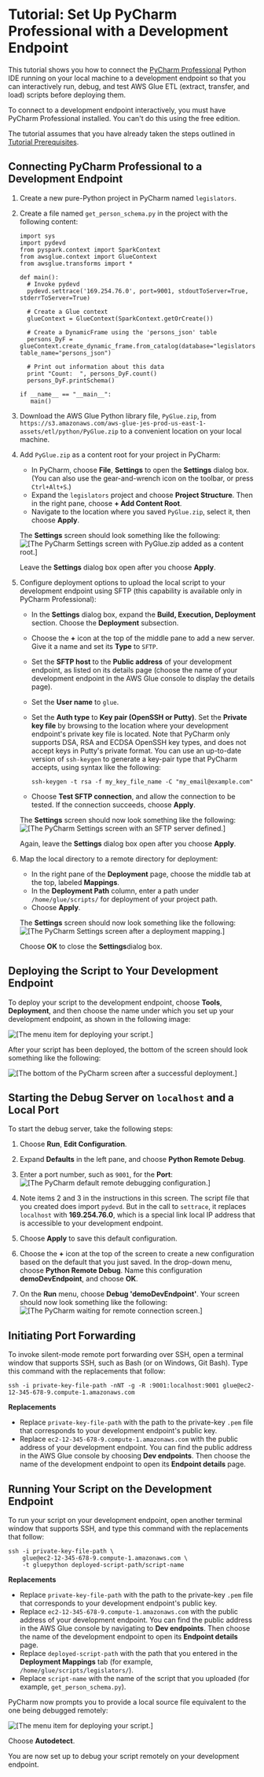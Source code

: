 # Tutorial: Set Up PyCharm Professional with a Development Endpoint<a name="dev-endpoint-tutorial-pycharm"></a>

This tutorial shows you how to connect the [PyCharm Professional](https://www.jetbrains.com/pycharm/) Python IDE running on your local machine to a development endpoint so that you can interactively run, debug, and test AWS Glue ETL \(extract, transfer, and load\) scripts before deploying them\.

To connect to a development endpoint interactively, you must have PyCharm Professional installed\. You can't do this using the free edition\.

The tutorial assumes that you have already taken the steps outlined in [Tutorial Prerequisites](dev-endpoint-tutorial-prerequisites.md)\.

## Connecting PyCharm Professional to a Development Endpoint<a name="dev-endpoint-tutorial-pycharm-connect"></a>

1. Create a new pure\-Python project in PyCharm named `legislators`\.

1. Create a file named `get_person_schema.py` in the project with the following content:

   ```
   import sys
   import pydevd
   from pyspark.context import SparkContext
   from awsglue.context import GlueContext
   from awsglue.transforms import *
   
   def main():
     # Invoke pydevd
     pydevd.settrace('169.254.76.0', port=9001, stdoutToServer=True, stderrToServer=True)
   
     # Create a Glue context
     glueContext = GlueContext(SparkContext.getOrCreate())
   
     # Create a DynamicFrame using the 'persons_json' table
     persons_DyF = glueContext.create_dynamic_frame.from_catalog(database="legislators", table_name="persons_json")
   
     # Print out information about this data
     print "Count:  ", persons_DyF.count()
     persons_DyF.printSchema()
   
   if __name__ == "__main__":
      main()
   ```

1. Download the AWS Glue Python library file, `PyGlue.zip`, from `https://s3.amazonaws.com/aws-glue-jes-prod-us-east-1-assets/etl/python/PyGlue.zip` to a convenient location on your local machine\.

1. Add `PyGlue.zip` as a content root for your project in PyCharm:
   + In PyCharm, choose **File**, **Settings** to open the **Settings** dialog box\. \(You can also use the gear\-and\-wrench icon on the toolbar, or press `Ctrl+Alt+S`\.\)
   + Expand the `legislators` project and choose **Project Structure**\. Then in the right pane, choose **\+ Add Content Root**\.
   + Navigate to the location where you saved `PyGlue.zip`, select it, then choose **Apply**\.

    The **Settings** screen should look something like the following:  
![\[The PyCharm Settings screen with PyGlue.zip added as a content root.\]](http://docs.aws.amazon.com/glue/latest/dg/images/PyCharm_AddContentRoot.png)

   Leave the **Settings** dialog box open after you choose **Apply**\.

1. Configure deployment options to upload the local script to your development endpoint using SFTP \(this capability is available only in PyCharm Professional\):
   + In the **Settings** dialog box, expand the **Build, Execution, Deployment** section\. Choose the **Deployment** subsection\.
   + Choose the **\+** icon at the top of the middle pane to add a new server\. Give it a name and set its **Type** to `SFTP`\.
   + Set the **SFTP host** to the **Public address** of your development endpoint, as listed on its details page \(choose the name of your development endpoint in the AWS Glue console to display the details page\)\.
   + Set the **User name** to `glue`\.
   + Set the **Auth type** to **Key pair \(OpenSSH or Putty\)**\. Set the **Private key file** by browsing to the location where your development endpoint's private key file is located\. Note that PyCharm only supports DSA, RSA and ECDSA OpenSSH key types, and does not accept keys in Putty's private format\. You can use an up\-to\-date version of `ssh-keygen` to generate a key\-pair type that PyCharm accepts, using syntax like the following:

     ```
     ssh-keygen -t rsa -f my_key_file_name -C "my_email@example.com"
     ```
   + Choose **Test SFTP connection**, and allow the connection to be tested\. If the connection succeeds, choose **Apply**\.

    The **Settings** screen should now look something like the following:  
![\[The PyCharm Settings screen with an SFTP server defined.\]](http://docs.aws.amazon.com/glue/latest/dg/images/PyCharm_SFTP.png)

   Again, leave the **Settings** dialog box open after you choose **Apply**\.

1. Map the local directory to a remote directory for deployment:
   + In the right pane of the **Deployment** page, choose the middle tab at the top, labeled **Mappings**\.
   + In the **Deployment Path** column, enter a path under `/home/glue/scripts/` for deployment of your project path\.
   + Choose **Apply**\.

    The **Settings** screen should now look something like the following:  
![\[The PyCharm Settings screen after a deployment mapping.\]](http://docs.aws.amazon.com/glue/latest/dg/images/PyCharm_Mapping.png)

   Choose **OK** to close the **Settings**dialog box\.

## Deploying the Script to Your Development Endpoint<a name="dev-endpoint-tutorial-pycharm-deploy"></a>

To deploy your script to the development endpoint, choose **Tools**, **Deployment**, and then choose the name under which you set up your development endpoint, as shown in the following image:

![\[The menu item for deploying your script.\]](http://docs.aws.amazon.com/glue/latest/dg/images/PyCharm_Deploy.png)

After your script has been deployed, the bottom of the screen should look something like the following:

![\[The bottom of the PyCharm screen after a successful deployment.\]](http://docs.aws.amazon.com/glue/latest/dg/images/PyCharm_Deployed.png)

## Starting the Debug Server on `localhost` and a Local Port<a name="dev-endpoint-tutorial-pycharm-debug-server"></a>

To start the debug server, take the following steps:

1. Choose **Run**, **Edit Configuration**\.

1. Expand **Defaults** in the left pane, and choose **Python Remote Debug**\.

1. Enter a port number, such as `9001`, for the **Port**:  
![\[The PyCharm default remote debugging configuration.\]](http://docs.aws.amazon.com/glue/latest/dg/images/PyCharm_DebugServer.png)

1. Note items 2 and 3 in the instructions in this screen\. The script file that you created does import `pydevd`\. But in the call to `settrace`, it replaces `localhost` with **169\.254\.76\.0**, which is a special link local IP address that is accessible to your development endpoint\.

1. Choose **Apply** to save this default configuration\.

1. Choose the **\+** icon at the top of the screen to create a new configuration based on the default that you just saved\. In the drop\-down menu, choose **Python Remote Debug**\. Name this configuration **demoDevEndpoint**, and choose **OK**\.

1. On the **Run** menu, choose **Debug 'demoDevEndpoint'**\. Your screen should now look something like the following:  
![\[The PyCharm waiting for remote connection screen.\]](http://docs.aws.amazon.com/glue/latest/dg/images/PyCharm_Waiting.png)

## Initiating Port Forwarding<a name="dev-endpoint-tutorial-pycharm-debug-port-forward"></a>

To invoke silent\-mode remote port forwarding over SSH, open a terminal window that supports SSH, such as Bash \(or on Windows, Git Bash\)\. Type this command with the replacements that follow:

```
ssh -i private-key-file-path -nNT -g -R :9001:localhost:9001 glue@ec2-12-345-678-9.compute-1.amazonaws.com
```

**Replacements**
+ Replace `private-key-file-path` with the path to the private\-key `.pem` file that corresponds to your development endpoint's public key\.
+ Replace `ec2-12-345-678-9.compute-1.amazonaws.com` with the public address of your development endpoint\. You can find the public address in the AWS Glue console by choosing **Dev endpoints**\. Then choose the name of the development endpoint to open its **Endpoint details** page\.

## Running Your Script on the Development Endpoint<a name="dev-endpoint-tutorial-pycharm-debug-run"></a>

To run your script on your development endpoint, open another terminal window that supports SSH, and type this command with the replacements that follow:

```
ssh -i private-key-file-path \
    glue@ec2-12-345-678-9.compute-1.amazonaws.com \
    -t gluepython deployed-script-path/script-name
```

**Replacements**
+ Replace `private-key-file-path` with the path to the private\-key `.pem` file that corresponds to your development endpoint's public key\.
+ Replace `ec2-12-345-678-9.compute-1.amazonaws.com` with the public address of your development endpoint\. You can find the public address in the AWS Glue console by navigating to **Dev endpoints**\. Then choose the name of the development endpoint to open its **Endpoint details** page\.
+ Replace `deployed-script-path` with the path that you entered in the **Deployment Mappings** tab \(for example, `/home/glue/scripts/legislators/`\)\.
+ Replace `script-name` with the name of the script that you uploaded \(for example, `get_person_schema.py`\)\.

PyCharm now prompts you to provide a local source file equivalent to the one being debugged remotely:

![\[The menu item for deploying your script.\]](http://docs.aws.amazon.com/glue/latest/dg/images/PyCharm_Autodetect.png)

Choose **Autodetect**\.

You are now set up to debug your script remotely on your development endpoint\.